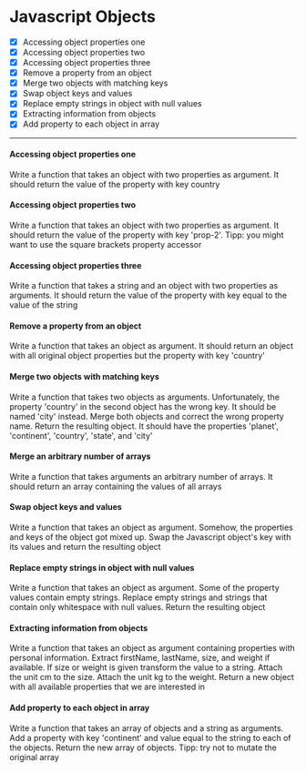 # Javascript Objects

- [x] Accessing object properties one
- [x] Accessing object properties two
- [x] Accessing object properties three
- [x] Remove a property from an object
- [x] Merge two objects with matching keys
- [x] Swap object keys and values
- [x] Replace empty strings in object with null values
- [x] Extracting information from objects
- [x] Add property to each object in array

***

#### Accessing object properties one
Write a function that takes an object with two properties as argument. It should return the value of the property with key country

#### Accessing object properties two
Write a function that takes an object with two properties as argument. It should return the value of the property with key 'prop-2'. Tipp: you might want to use the square brackets property accessor

#### Accessing object properties three
Write a function that takes a string and an object with two properties as arguments. It should return the value of the property with key equal to the value of the string

#### Remove a property from an object
Write a function that takes an object as argument. It should return an object with all original object properties but the property with key 'country'

#### Merge two objects with matching keys
Write a function that takes two objects as arguments. Unfortunately, the property 'country' in the second object has the wrong key. It should be named 'city' instead. Merge both objects and correct the wrong property name. Return the resulting object. It should have the properties 'planet', 'continent', 'country', 'state', and 'city'

#### Merge an arbitrary number of arrays
Write a function that takes arguments an arbitrary number of arrays. It should return an array containing the values of all arrays

#### Swap object keys and values
Write a function that takes an object as argument. Somehow, the properties and keys of the object got mixed up. Swap the Javascript object's key with its values and return the resulting object

#### Replace empty strings in object with null values
Write a function that takes an object as argument. Some of the property values contain empty strings. Replace empty strings and strings that contain only whitespace with null values. Return the resulting object

#### Extracting information from objects
Write a function that takes an object as argument containing properties with personal information. Extract firstName, lastName, size, and weight if available. If size or weight is given transform the value to a string. Attach the unit cm to the size. Attach the unit kg to the weight. Return a new object with all available properties that we are interested in

#### Add property to each object in array
Write a function that takes an array of objects and a string as arguments. Add a property with key 'continent' and value equal to the string to each of the objects. Return the new array of objects. Tipp: try not to mutate the original array
